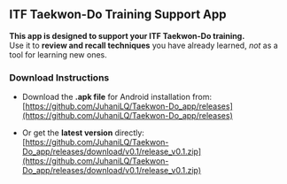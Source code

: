 ## ITF Taekwon-Do Training Support App

**This app is designed to support your ITF Taekwon-Do training.**  
Use it to **review and recall techniques** you have already learned, *not* as a tool for learning new ones.

### Download Instructions
- Download the **.apk file** for Android installation from:  
  [https://github.com/JuhaniLQ/Taekwon-Do_app/releases](https://github.com/JuhaniLQ/Taekwon-Do_app/releases)

- Or get the **latest version** directly:  
  [https://github.com/JuhaniLQ/Taekwon-Do_app/releases/download/v0.1/release_v0.1.zip](https://github.com/JuhaniLQ/Taekwon-Do_app/releases/download/v0.1/release_v0.1.zip)
